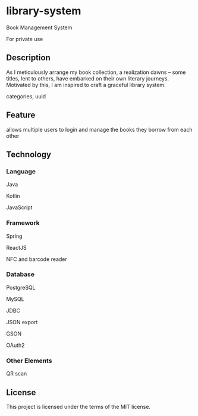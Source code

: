 # library-system
Book Management System

For private use

## Description

As I meticulously arrange my book collection, a realization dawns – some titles, lent to others, have embarked on their own literary journeys. Motivated by this, I am inspired to craft a graceful library system.

categories, uuid


## Feature

allows multiple users to login and manage the books they borrow from each other

## Technology

### Language

Java

Kotlin

JavaScript

### Framework

Spring

ReactJS

NFC and barcode reader

### Database

PostgreSQL

MySQL

JDBC

JSON export

GSON

OAuth2

### Other Elements

QR scan

## License

This project is licensed under the terms of the MIT license.
